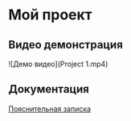 # Мой проект

## Видео демонстрация
![Демо видео](Project 1.mp4)

## Документация
[Пояснительная записка](ПЗ_АИС.pdf)
